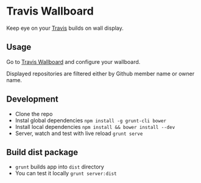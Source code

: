 # Travis Wallboard

Keep eye on your [Travis](https://travis-ci.org/) builds on wall display.


## Usage

Go to [Travis Wallboard](http://keboola.github.io/travis-wallboard/#/) and configure your wallboard.

Displayed repositories are filtered either by Github member name or owner name.


## Development

 * Clone the repo
 * Instal global dependencies `npm install -g grunt-cli bower`
 * Install local dependencies `npm install && bower install --dev`
 * Server, watch and test with live reload `grunt serve`


## Build dist package

* `grunt` builds app into `dist` directory
* You can test it locally `grunt server:dist`